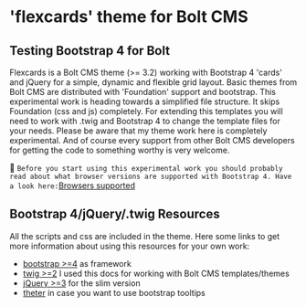 # 'flexcards' theme for Bolt CMS
## Testing Bootstrap 4 for Bolt
Flexcards is a Bolt CMS theme (>= 3.2) working with Bootstrap 4 'cards' and jQuery for a simple, dynamic and flexible grid layout. Basic themes from Bolt CMS are distributed with 'Foundation' support and bootstrap. This experimental work is heading towards a simplified file structure. It skips Foundation (css and js) completely. For extending this templates you will need to work with .twig and Bootstrap 4 to change the template files for your needs. Please be aware that my theme work here is completely experimental. And of course every support from other Bolt CMS developers for getting the code to something worthy is very welcome.

:no_bell: 
```Before you start using this experimental work you should probably read about what browser versions are supported with Bootstrap 4. Have a look here:```[Browsers supported](http://v4-alpha.getbootstrap.com/getting-started/browsers-devices/)

## Bootstrap 4/jQuery/.twig Resources
All the scripts and css are included in the theme. Here some links to get more information about using this resources for your own work:

 * [bootstrap >=4](https://v4-alpha.getbootstrap.com/) as framework
 * [twig >=2](http://twig.sensiolabs.org/doc/2.x/) I used this docs for working with Bolt CMS templates/themes
 * [jQuery >=3](https://jquery.com/download/) for the slim version
 * [theter](http://tether.io/) in case you want to use bootstrap tooltips
 

